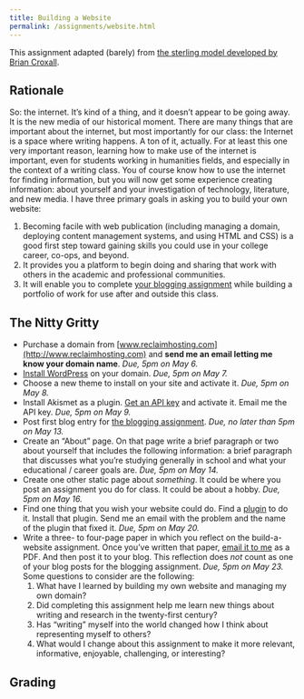 ```yaml
---
title: Building a Website
permalink: /assignments/website.html
---
```


This assignment adapted (barely) from [the sterling model developed by Brian Croxall](http://www.briancroxall.net/s14dh/assignments/building-your-own-website/).

## Rationale

So: the internet. It’s kind of a thing, and it doesn’t appear to be going away. It is the new media of our historical moment. There are many things that are important about the internet, but most importantly for our class: the Internet is a space where writing happens. A ton of it, actually. For at least this one very important reason, learning how to make use of the internet is important, even for students working in humanities fields, and especially in the context of a writing class. You of course know how to use the internet for finding information, but you will now get some experience creating information: about yourself and your investigation of technology, literature, and new media. I have three primary goals in asking you to build your own website:

1.  Becoming facile with web publication (including managing a domain, deploying content management systems, and using HTML and CSS) is a good first step toward gaining skills you could use in your college career, co-ops, and beyond.
2.  It provides you a platform to begin doing and sharing that work with others in the academic and professional communities.
3.  It will enable you to complete [your blogging assignment](http://ryan.cordells.us/su14tlnm/assignments/blogging-assignment/ "III. Blogging Assignment") while building a portfolio of work for use after and outside this class.

## The Nitty Gritty

*   Purchase a domain from [www.reclaimhosting.com](http://www.reclaimhosting.com) and **send me an email letting me know your domain name**. _Due, 5pm on May 6._
*   [Install WordPress](http://portal.reclaimhosting.com/knowledgebase.php?action=displayarticle&id=2) on your domain. _Due, 5pm on May 7._
*   Choose a new theme to install on your site and activate it. _Due, 5pm on May 8._
*   Install Akismet as a plugin. [Get an API key](http://akismet.com/) and activate it. Email me the API key. _Due, 5pm on May 9._
*   Post first blog entry for [the blogging assignment](http://ryan.cordells.us/su14tlnm/assignments/blogging-assignment/ "III. Blogging Assignment"). _Due, no later than 5pm on May 13._
*   Create an “About” page. On that page write a brief paragraph or two about yourself that includes the following information: a brief paragraph that discusses what you’re studying generally in school and what your educational / career goals are. _Due, 5pm on May 14._
*   Create one other static page about _something_. It could be where you post an assignment you do for class. It could be about a hobby. _Due, 5pm on May 16._
*   Find one thing that you wish your website could do. Find a [plugin](http://wordpress.org/plugins/) to do it. Install that plugin. Send me an email with the problem and the name of the plugin that fixed it. _Due, 5pm on May 20._
*   Write a three- to four-page paper in which you reflect on the build-a-website assignment. Once you’ve written that paper, [email it to me](javascript:DeCryptX('csjbo/dspybmmAfnpsz/fev')) as a PDF. And then post it to your blog. This reflection does _not_ count as one of your blog posts for the blogging assignment. _Due, 5pm on May 23._ Some questions to consider are the following:
    1.  What have I learned by building my own website and managing my own domain?
    2.  Did completing this assignment help me learn new things about writing and research in the twenty-first century?
    3.  Has “writing” myself into the world changed how I think about representing myself to others?
    4.  What would I change about this assignment to make it more relevant, informative, enjoyable, challenging, or interesting?

## Grading